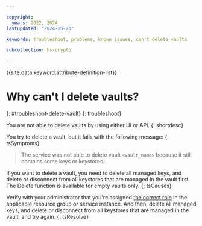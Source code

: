```yaml
---

copyright:
  years: 2022, 2024
lastupdated: "2024-05-20"

keywords: troubleshoot, problems, known issues, can't delete vaults

subcollection: hs-crypto

---
```


{{site.data.keyword.attribute-definition-list}}




# Why can't I delete vaults?
{: #troubleshoot-delete-vault}
{: troubleshoot}

You are not able to delete vaults by using either UI or API.
{: shortdesc}

You try to delete a vault, but it fails with the following message:
{: tsSymptoms}

> The service was not able to delete vault `<vault_name>` because it still contains some keys or keystores.

If you want to delete a vault, you need to delete all managed keys, and delete or disconnect from all keystores that are managed in the vault first. The Delete function is available for empty vaults only. 
{: tsCauses}

Verify with your administrator that you're assigned [the correct role](/docs/hs-crypto?topic=hs-crypto-manage-access#roles) in the applicable resource group or service instance. And then, delete all managed keys, and delete or disconnect from all keystores that are managed in the vault, and try again.
{: tsResolve}


